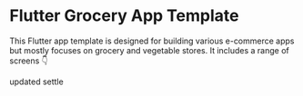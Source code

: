 # Flutter Grocery App Template

This Flutter app template is designed for building various e-commerce apps but mostly focuses on grocery and vegetable stores. It includes a range of screens 👇

updated settle

